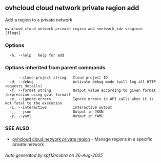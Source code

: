 ## ovhcloud cloud network private region add

Add a region to a private network

```
ovhcloud cloud network private region add <network_id> <region> [flags]
```

### Options

```
  -h, --help   help for add
```

### Options inherited from parent commands

```
      --cloud-project string   Cloud project ID
  -d, --debug                  Activate debug mode (will log all HTTP requests details)
  -f, --format string          Output value according to given format (expression using gval format)
  -e, --ignore-errors          Ignore errors in API calls when it is not fatal to the execution
  -i, --interactive            Interactive output
  -j, --json                   Output in JSON
  -y, --yaml                   Output in YAML
```

### SEE ALSO

* [ovhcloud cloud network private region](ovhcloud_cloud_network_private_region.md)	 - Manage regions in a specific private network

###### Auto generated by spf13/cobra on 26-Aug-2025
